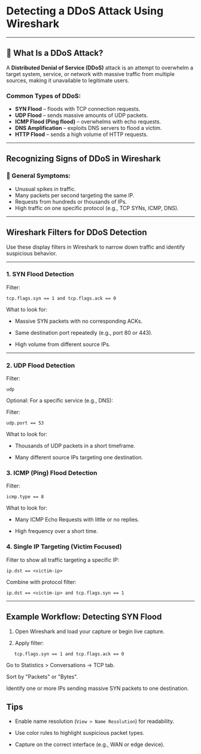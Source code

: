 # Detecting a DDoS Attack Using Wireshark


---

## 📌 What Is a DDoS Attack?

A **Distributed Denial of Service (DDoS)** attack is an attempt to overwhelm a target system, service, or network with massive traffic from multiple sources, making it unavailable to legitimate users.

### Common Types of DDoS:
- **SYN Flood** – floods with TCP connection requests.
- **UDP Flood** – sends massive amounts of UDP packets.
- **ICMP Flood (Ping flood)** – overwhelms with echo requests.
- **DNS Amplification** – exploits DNS servers to flood a victim.
- **HTTP Flood** – sends a high volume of HTTP requests.

---

## Recognizing Signs of DDoS in Wireshark

### 🚩 General Symptoms:
- Unusual spikes in traffic.
- Many packets per second targeting the same IP.
- Requests from hundreds or thousands of IPs.
- High traffic on one specific protocol (e.g., TCP SYNs, ICMP, DNS).

---

## Wireshark Filters for DDoS Detection

Use these display filters in Wireshark to narrow down traffic and identify suspicious behavior.

---

### 1. **SYN Flood Detection**

Filter:
```
tcp.flags.syn == 1 and tcp.flags.ack == 0
```

What to look for:

- Massive SYN packets with no corresponding ACKs.
    
- Same destination port repeatedly (e.g., port 80 or 443).
    
- High volume from different source IPs.
    

---

### 2. **UDP Flood Detection**

Filter:
```
udp
```

Optional: For a specific service (e.g., DNS):

Filter:
```
udp.port == 53
```

What to look for:

- Thousands of UDP packets in a short timeframe.
    
- Many different source IPs targeting one destination.

### 3. **ICMP (Ping) Flood Detection**

Filter:
```
icmp.type == 8
```

What to look for:

- Many ICMP Echo Requests with little or no replies.
    
- High frequency over a short time.

### 4. **Single IP Targeting (Victim Focused)**

Filter to show all traffic targeting a specific IP:
```
ip.dst == <victim-ip>
```

Combine with protocol filter:
```
ip.dst == <victim-ip> and tcp.flags.syn == 1
```

---

## Example Workflow: Detecting SYN Flood

1. Open Wireshark and load your capture or begin live capture.
    
2. Apply filter:
```
   tcp.flags.syn == 1 and tcp.flags.ack == 0 
```

Go to Statistics > Conversations → TCP tab.

Sort by "Packets" or "Bytes".

Identify one or more IPs sending massive SYN packets to one destination.

## Tips

- Enable name resolution (`View > Name Resolution`) for readability.
    
- Use color rules to highlight suspicious packet types.
    
- Capture on the correct interface (e.g., WAN or edge device).
  














































